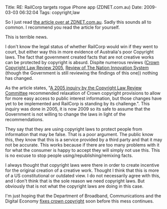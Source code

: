 Title: RE: RailCorp targets rogue iPhone app (ZDNET.com.au)
Date: 2009-03-03 06:32:04
Tags: copyright,law

So I just read <a href="http://www.zdnet.com.au/news/communications/soa/RailCorp-targets-rogue-iPhone-app/0,130061791,339295241,00.htm">the article over at ZDNET.com.au</a>. Sadly this sounds all to common. I recommend you read the article for yourself.

This is terrible news.

I don't know the legal status of whether RailCorp would win if they went to court, but either way this in more evidence of Australia's poor Copyright laws. The fact that government created facts that are not creative works can be protected by copyright is absurd. Dispite numerous reviews (<a href="http://www.ag.gov.au/agd/WWW/clrHome.nsf/Page/Overview_Reports_Crown_Copyright">Crown Copyright Law Review 2005</a>, <a href="http://www.innovation.gov.au/innovationreview/Pages/home.aspx">Review of The Nation Innovation System</a> (though the Government is still reviewing the findings of this one)) nothing has changed.

As the article states, "<a href="http://www.ag.gov.au/www/agd/agd.nsf/Page/Copyright_CopyrightLawReviewCommittee_CLRCReports_CrownCopyright_CrownCopyright" target="_blank">A 2005 inquiry by the Copyright Law Review Committee</a> recommended relaxation of Crown copyright provisions to allow for more easy access to public interest information, but those changes have yet to be implemented and RailCorp is standing by its challenge.". This inquiry was done in 2005, it is now 2009 so its safe to assume that the Government is not willing to change the laws in light of the recommendations.

They say that they are using copyright laws to protect people from information that may be false. That is a poor argument. The public know this, they know that this is a service provided by a third party and that it may not be accurate. This works because if there are too many problems with it for what the consumer is happy to accept they will simply not use this. This is no excuse to stop people using/republishing/remixing facts.

I always thought that copyright laws were there in order to create incentive for the original creation of a creative work. Thought I think that this is more of a US constitutional or outdated view. I do not necessarily agree with this, and I don't think that is the sole reason we need copyright laws. But obviously that is not what the copyright laws are doing in this case.

I'm just hoping that the Department of Broadband, Communications and the Digital Economy <a href="http://andrewharvey4.wordpress.com/2009/02/06/good-things-may-soon-come-government-considering-open-access-to-public-sector-information/">fixes crown copyright</a> soon before this mess continues.